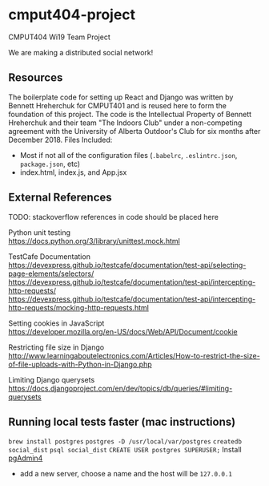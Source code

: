 # cmput404-project
CMPUT404 Wi19 Team Project

We are making a distributed social network!

## Resources
The boilerplate code for setting up React and Django was written by Bennett Hreherchuk for CMPUT401 and is reused here to form the foundation of this project. The code is the Intellectual Property of Bennett Hreherchuk and their team "The Indoors Club" under a non-competing agreement with the University of Alberta Outdoor's Club for six months after December 2018. 
Files Included:
 - Most if not all of the configuration files (`.babelrc`, `.eslintrc.json`, `package.json`, etc)
 - index.html, index.js, and App.jsx

## External References
TODO: stackoverflow references in code should be placed here

Python unit testing  
https://docs.python.org/3/library/unittest.mock.html  

TestCafe Documentation  
https://devexpress.github.io/testcafe/documentation/test-api/selecting-page-elements/selectors/  
https://devexpress.github.io/testcafe/documentation/test-api/intercepting-http-requests/  
https://devexpress.github.io/testcafe/documentation/test-api/intercepting-http-requests/mocking-http-requests.html  

Setting cookies in JavaScript  
https://developer.mozilla.org/en-US/docs/Web/API/Document/cookie  

Restricting file size in Django  
http://www.learningaboutelectronics.com/Articles/How-to-restrict-the-size-of-file-uploads-with-Python-in-Django.php  

Limiting Django querysets  
https://docs.djangoproject.com/en/dev/topics/db/queries/#limiting-querysets  

## Running local tests faster (mac instructions)
`brew install postgres`
`postgres -D /usr/local/var/postgres`
`createdb social_dist`
`psql social_dist`
`CREATE USER postgres SUPERUSER;`
Install [pgAdmin4](https://www.pgadmin.org/download/pgadmin-4-macos/)
 * add a new server, choose a name and the host will be `127.0.0.1`
